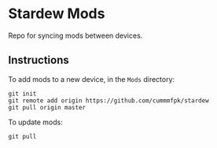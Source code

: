# Stardew Mods

Repo for syncing mods between devices.

## Instructions

To add mods to a new device, in the `Mods` directory:

```
git init
git remote add origin https://github.com/cummmfpk/stardew
git pull origin master
```

To update mods:

```
git pull
```
